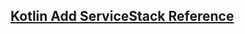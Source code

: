 
## [Kotlin Add ServiceStack Reference](https://docs.servicestack.net/kotlin-add-servicestack-reference)
